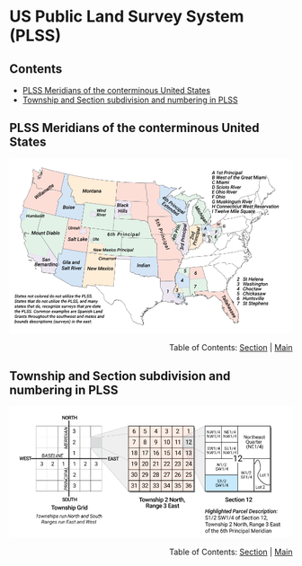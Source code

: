 # US Public Land Survey System (PLSS)

## Contents
  - [PLSS Meridians of the conterminous United States](#plss-meridians-of-the-conterminous-united-states)
  - [Township and Section subdivision and numbering in PLSS](#township-and-section-subdivision-and-numbering-in-plss)


## PLSS Meridians of the conterminous United States
![PLSS Meridians](../.imgs/plss_meridians.png)
<div align="right">Table of Contents: <a href="#contents">Section</a> | <a href="../README.md#table-of-contents">Main</a></div>

## Township and Section subdivision and numbering in PLSS
![PLSS Subdivision and Numbering](../.imgs/plss-subdivision-numbering.png)
<div align="right">Table of Contents: <a href="#contents">Section</a> | <a href="../README.md#table-of-contents">Main</a></div>